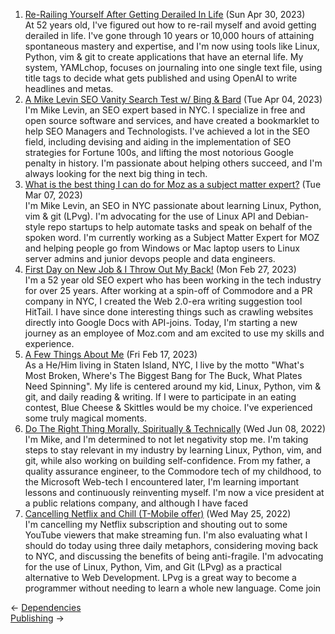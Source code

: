 <ol>
<li><a href="/blog/re-railing-yourself-after-getting-derailed-in-life/">Re-Railing Yourself After Getting Derailed In Life</a> (Sun Apr 30, 2023)
<br/>At 52 years old, I've figured out how to re-rail myself and avoid getting derailed in life. I've gone through 10 years or 10,000 hours of attaining spontaneous mastery and expertise, and I'm now using tools like Linux, Python, vim & git to create applications that have an eternal life. My system, YAMLchop, focuses on journaling into one single text file, using title tags to decide what gets published and using OpenAI to write headlines and metas.</li>
<li><a href="/blog/a-mike-levin-seo-vanity-search-test-w-bing-bard/">A Mike Levin SEO Vanity Search Test w/ Bing & Bard</a> (Tue Apr 04, 2023)
<br/>I'm Mike Levin, an SEO expert based in NYC. I specialize in free and open source software and services, and have created a bookmarklet to help SEO Managers and Technologists. I've achieved a lot in the SEO field, including devising and aiding in the implementation of SEO strategies for Fortune 100s, and lifting the most notorious Google penalty in history. I'm passionate about helping others succeed, and I'm always looking for the next big thing in tech.</li>
<li><a href="/blog/what-is-the-best-thing-i-can-do-for-moz-as-a-subject-matter-expert/">What is the best thing I can do for Moz as a subject matter expert?</a> (Tue Mar 07, 2023)
<br/>I'm Mike Levin, an SEO in NYC passionate about learning Linux, Python, vim & git (LPvg). I'm advocating for the use of Linux API and Debian-style repo startups to help automate tasks and speak on behalf of the spoken word. I'm currently working as a Subject Matter Expert for MOZ and helping people go from Windows or Mac laptop users to Linux server admins and junior devops people and data engineers.</li>
<li><a href="/blog/first-day-on-new-job-i-throw-out-my-back/">First Day on New Job & I Throw Out My Back!</a> (Mon Feb 27, 2023)
<br/>I'm a 52 year old SEO expert who has been working in the tech industry for over 25 years. After working at a spin-off of Commodore and a PR company in NYC, I created the Web 2.0-era writing suggestion tool HitTail. I have since done interesting things such as crawling websites directly into Google Docs with API-joins. Today, I'm starting a new journey as an employee of Moz.com and am excited to use my skills and experience.</li>
<li><a href="/blog/a-few-things-about-me/">A Few Things About Me</a> (Fri Feb 17, 2023)
<br/>As a He/Him living in Staten Island, NYC, I live by the motto "What's Most Broken, Where's The Biggest Bang for The Buck, What Plates Need Spinning". My life is centered around my kid, Linux, Python, vim & git, and daily reading & writing. If I were to participate in an eating contest, Blue Cheese & Skittles would be my choice. I've experienced some truly magical moments.</li>
<li><a href="/blog/do-the-right-thing-morally-spiritually-technically/">Do The Right Thing Morally, Spiritually & Technically</a> (Wed Jun 08, 2022)
<br/>I'm Mike, and I'm determined to not let negativity stop me. I'm taking steps to stay relevant in my industry by learning Linux, Python, vim, and git, while also working on building self-confidence. From my father, a quality assurance engineer, to the Commodore tech of my childhood, to the Microsoft Web-tech I encountered later, I'm learning important lessons and continuously reinventing myself. I'm now a vice president at a public relations company, and although I have faced</li>
<li><a href="/blog/cancelling-netflix-and-chill-t-mobile-offer/">Cancelling Netflix and Chill (T-Mobile offer)</a> (Wed May 25, 2022)
<br/>I'm cancelling my Netflix subscription and shouting out to some YouTube viewers that make streaming fun. I'm also evaluating what I should do today using three daily metaphors, considering moving back to NYC, and discussing the benefits of being anti-fragile. I'm advocating for the use of Linux, Python, Vim, and Git (LPvg) as a practical alternative to Web Development. LPvg is a great way to become a programmer without needing to learn a whole new language. Come join</li>
</ol>
<div class="post-nav"><div class="post-nav-prev"><span class="arrow">&larr;&nbsp;</span><a href="/dependency/">Dependencies</a></div><div class="post-nav-next"><a href="/publishing/">Publishing</a><span class="arrow">&nbsp;&rarr;</span></div></div>